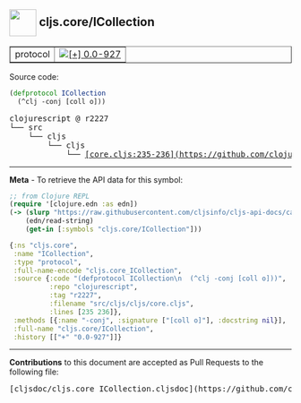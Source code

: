 ## <img width="48px" valign="middle" src="http://i.imgur.com/Hi20huC.png"> cljs.core/ICollection

 <table border="1">
<tr>

<td>protocol</td>
<td><a href="https://github.com/cljsinfo/cljs-api-docs/tree/0.0-927"><img valign="middle" alt="[+] 0.0-927" src="https://img.shields.io/badge/+-0.0--927-lightgrey.svg"></a> </td>
</tr>
</table>






Source code:

```clj
(defprotocol ICollection
  (^clj -conj [coll o]))
```

 <pre>
clojurescript @ r2227
└── src
    └── cljs
        └── cljs
            └── <ins>[core.cljs:235-236](https://github.com/clojure/clojurescript/blob/r2227/src/cljs/cljs/core.cljs#L235-L236)</ins>
</pre>


---

__Meta__ - To retrieve the API data for this symbol:

```clj
;; from Clojure REPL
(require '[clojure.edn :as edn])
(-> (slurp "https://raw.githubusercontent.com/cljsinfo/cljs-api-docs/catalog/cljs-api.edn")
    (edn/read-string)
    (get-in [:symbols "cljs.core/ICollection"]))
```

```clj
{:ns "cljs.core",
 :name "ICollection",
 :type "protocol",
 :full-name-encode "cljs.core_ICollection",
 :source {:code "(defprotocol ICollection\n  (^clj -conj [coll o]))",
          :repo "clojurescript",
          :tag "r2227",
          :filename "src/cljs/cljs/core.cljs",
          :lines [235 236]},
 :methods [{:name "-conj", :signature ["[coll o]"], :docstring nil}],
 :full-name "cljs.core/ICollection",
 :history [["+" "0.0-927"]]}

```

---

__Contributions__ to this document are accepted as Pull Requests to the following file:

 <pre>
[cljsdoc/cljs.core_ICollection.cljsdoc](https://github.com/cljsinfo/cljs-api-docs/blob/master/cljsdoc/cljs.core_ICollection.cljsdoc)
</pre>

